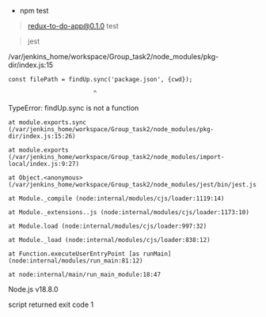 - npm test

> redux-to-do-app@0.1.0 test

> jest

/var/jenkins_home/workspace/Group_task2/node_modules/pkg-dir/index.js:15

    const filePath = findUp.sync('package.json', {cwd});

                            ^

TypeError: findUp.sync is not a function

    at module.exports.sync (/var/jenkins_home/workspace/Group_task2/node_modules/pkg-dir/index.js:15:26)

    at module.exports (/var/jenkins_home/workspace/Group_task2/node_modules/import-local/index.js:9:27)

    at Object.<anonymous> (/var/jenkins_home/workspace/Group_task2/node_modules/jest/bin/jest.js:11:6)

    at Module._compile (node:internal/modules/cjs/loader:1119:14)

    at Module._extensions..js (node:internal/modules/cjs/loader:1173:10)

    at Module.load (node:internal/modules/cjs/loader:997:32)

    at Module._load (node:internal/modules/cjs/loader:838:12)

    at Function.executeUserEntryPoint [as runMain] (node:internal/modules/run_main:81:12)

    at node:internal/main/run_main_module:18:47

Node.js v18.8.0

script returned exit code 1
